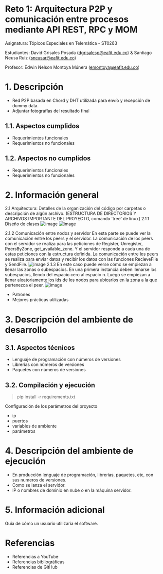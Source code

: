 # Reto 1: Arquitectura P2P y comunicación entre procesos mediante API REST, RPC y MOM

Asignatura: Tópicos Especiales en Telemática - ST0263

Estudiantes: David Grisales Posada (dgrisalesp@eafit.edu.co) & Santiago Neusa Ruiz (sneusar@eafit.edu.co)

Profesor: Edwin Nelson Montoya Múnera (emontoya@eafit.edu.co)

# 1. Descripción

* Red P2P basada en Chord y DHT utilizada para envío y recepción de dummy data.
* Adjuntar fotografías del resultado final

## 1.1. Aspectos cumplidos

* Requerimientos funcionales
* Requerimientos no funcionales

## 1.2. Aspectos no cumplidos

* Requerimientos funcionales
* Requerimientos no funcionales

# 2. Información general

2.1 Arquitectura: Detalles de la organización del código por carpetas o descripción de algún archivo. (ESTRUCTURA DE DIRECTORIOS Y ARCHIVOS IMPORTANTE DEL PROYECTO, comando 'tree' de linux)
2.1.1 Diseño de clases
![image](https://github.com/user-attachments/assets/64e906bc-5528-4b3f-a5d7-5425a9927c47)
![image](https://github.com/user-attachments/assets/13e29464-c88f-471b-8ea5-5965d7114a97)

2.1.2 Comunicación entre nodos y servidor
En esta parte se puede ver la comunicación entre los peers y el servidor.
La comunicación de los peers con el servidor se realiza para las peticiones de Register, Unregister, PeersByZone, get_available_zone. Y el servidor responde a cada una de estas peticiones con la estructura definida.
La comunicación entre los peers se realiza para enviar datos y recibir los datos con las funciones RecieveFile y SendFile.
![image](https://github.com/user-attachments/assets/b1b629b2-fa16-4bfa-a033-36bfff5a419f)
2.1.3
En este caso puede verse cómo se empiezan a llenar las zonas o subespacios.
En una primera instancia deben llenarse los subespacios, llendo del espacio cero al espacio n.
Luego se empiezan a llenar aleatoriamente los ids de los nodos para ubicarlos en la zona a la que pertenezca el peer.
![image](https://github.com/user-attachments/assets/017b126f-503c-4627-8d77-1bed4108afe3)




* Patrones
* Mejores prácticas utilizadas

# 3. Descripción del ambiente de desarrollo

## 3.1. Aspectos técnicos

* Lenguaje de programación con números de versiones
* Librerias con números de versiones
* Paquetes con números de versiones

## 3.2. Compilación y ejecución

> pip install -r requirements.txt

Configuración de los parámetros del proyecto

* ip
* puertos
* variables de ambiente
* parámetros

# 4. Descripción del ambiente de ejecución

* En producción lenguaje de programación, librerias, paquetes, etc, con sus numeros de versiones.
* Como se lanza el servidor.
* IP o nombres de dominio en nube o en la máquina servidor.

# 5. Información adicional

Guía de cómo un usuario utilizaría el software.

# Referencias
* Referencias a YouTube
* Referencias bibliográficas
* Referencias de GitHub
